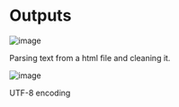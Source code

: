 # Outputs

![image](https://user-images.githubusercontent.com/91898207/177121785-dd4a4970-e0a6-4a80-8bd3-122267c90413.png)

Parsing text from a html file and cleaning it. 

![image](https://user-images.githubusercontent.com/91898207/177125131-e557ed16-6b8c-4920-a301-454efc1be5fd.png)

UTF-8 encoding
